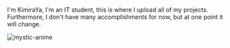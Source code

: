 I'm KimiraYa, I'm an IT student, this is where I upload all of my projects. 
Furthermore, I don't have many accomplishments for now, but at one point it will change.



![mystic-anime](https://user-images.githubusercontent.com/91834647/201921081-a4efcd1a-3cda-44b3-bad9-e9d911cf41a0.gif)





<!---
KimiraYa/KimiraYa is a ✨ special ✨ repository because its `README.md` (this file) appears on your GitHub profile.
You can click the Preview link to take a look at your changes.
--->

